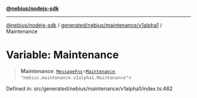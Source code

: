 [**@nebius/nodejs-sdk**](../../../../../README.md)

***

[@nebius/nodejs-sdk](../../../../../README.md) / [generated/nebius/maintenance/v1alpha1](../README.md) / Maintenance

# Variable: Maintenance

> **Maintenance**: [`MessageFns`](../../../../../runtime/protos/core/interfaces/MessageFns.md)\<[`Maintenance`](../interfaces/Maintenance.md), `"nebius.maintenance.v1alpha1.Maintenance"`\>

Defined in: src/generated/nebius/maintenance/v1alpha1/index.ts:462
